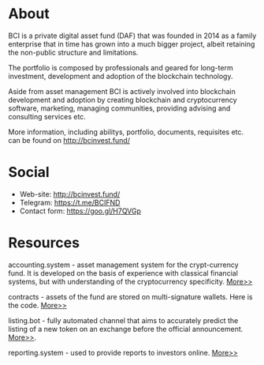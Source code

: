 # About
BCI is a private digital asset fund (DAF) that was founded in 2014 as a family enterprise that in time has grown into a much bigger project, albeit retaining the non-public structure and limitations.

The portfolio is composed by professionals and geared for long-term investment, development and adoption of the blockchain technology.

Aside from asset management BCI is actively involved into blockchain development and adoption by creating blockchain and cryptocurrency software, marketing, managing communities, providing advising and consulting services etc. 

More information, including abilitys, portfolio, documents, requisites etc. can be found on http://bcinvest.fund/

# Social
- Web-site: http://bcinvest.fund/
- Telegram: https://t.me/BCIFND
- Contact form: https://goo.gl/H7QVGp

# Resources
accounting.system - asset management system for the crypt-currency fund. It is developed on the basis of experience with classical financial systems, but with understanding of the cryptocurrency specificity. [More>>](https://github.com/BCIFUND/public/tree/master/accounting.system)

contracts - assets of the fund are stored on multi-signature wallets. Here is the code. [More>>](https://github.com/BCIFUND/public/tree/master/contracts)

listing.bot - fully automated channel that aims to accurately predict the listing of a new token on an exchange before the official announcement. [More>>](https://github.com/BCIFUND/public/tree/master/listing.bot).

reporting.system - used to provide reports to investors online. [More>>](https://github.com/BCIFUND/public/tree/master/reporting.system)
